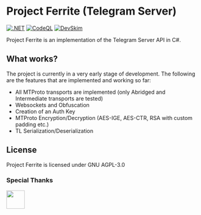 # Project Ferrite (Telegram Server)

 [![.NET](https://github.com/aykutalparslan/ferrite/actions/workflows/dotnet.yml/badge.svg)](https://github.com/aykutalparslan/ferrite/actions/workflows/dotnet.yml) [![CodeQL](https://github.com/aykutalparslan/ferrite/actions/workflows/codeql-analysis.yml/badge.svg)](https://github.com/aykutalparslan/ferrite/actions/workflows/codeql-analysis.yml) [![DevSkim](https://github.com/aykutalparslan/ferrite/actions/workflows/devskim.yml/badge.svg)](https://github.com/aykutalparslan/ferrite/actions/workflows/devskim.yml)

Project Ferrite is an implementation of the Telegram Server API in C#. 

## What works?

The project is currently in a very early stage of development. The following are the features that are implemented and working so far:
- All MTProto transports are implemented (only Abridged and Intermediate transports are tested)
- Websockets and Obfuscation
- Creation of an Auth Key
- MTProto Encryption/Decryption (AES-IGE, AES-CTR, RSA with custom padding etc.)
- TL Serialization/Deserialization

## License

Project Ferrite is licensed under GNU AGPL-3.0

### Special Thanks

<img src="https://resources.jetbrains.com/storage/products/company/brand/logos/Rider_icon.svg" width="48">

[Telegram-Server]: <https://github.com/aykutalparslan/Telegram-Server/>
